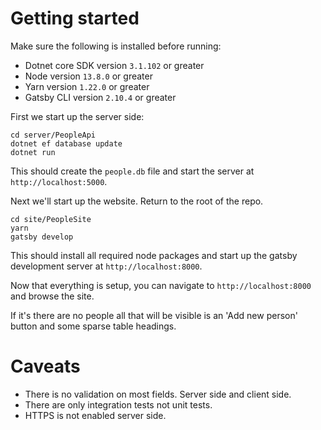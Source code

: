 # Getting started

Make sure the following is installed before running:
* Dotnet core SDK version `3.1.102` or greater
* Node version `13.8.0` or greater
* Yarn version `1.22.0` or greater
* Gatsby CLI version `2.10.4` or greater


First we start up the server side:
```
cd server/PeopleApi
dotnet ef database update
dotnet run
```

This should create the `people.db` file and start the server at `http://localhost:5000`.


Next we'll start up the website. Return to the root of the repo.

```
cd site/PeopleSite
yarn
gatsby develop
```

This should install all required node packages and start up the gatsby development server
at `http://localhost:8000`.

Now that everything is setup, you can navigate to `http://localhost:8000` and browse the site.

If it's there are no people all that will be visible is an 'Add new person' button and some 
sparse table headings.


# Caveats
* There is no validation on most fields. Server side and client side. 
* There are only integration tests not unit tests.
* HTTPS is not enabled server side.